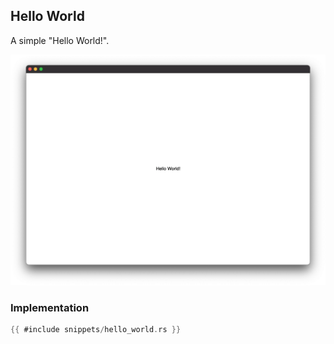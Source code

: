 ## Hello World

A simple "Hello World!".

![Hello World](images/hello_world.webp)

### Implementation

```rust
{{ #include snippets/hello_world.rs }}
```
